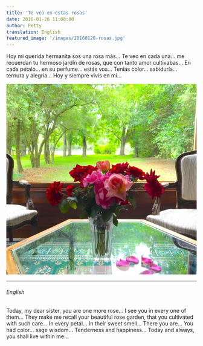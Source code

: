 ```yaml
---
title: 'Te veo en estas rosas'
date: 2016-01-26 11:00:00
author: Petty
translation: English
featured_image: '/images/20160126-rosas.jpg'
---
```



Hoy mi querida hermanita sos una rosa más...
Te veo en cada una...
me recuerdan tu hermoso jardín de rosas,
que con tanto amor cultivabas...
En cada pétalo... en su perfume...
estás vos...
Tenías color... sabiduría...
ternura y alegría...
Hoy y siempre vivís en mi...

![](/images/20160126-rosas.jpg)


---

###### English

Today, my dear sister, you are one more rose...
I see you in every one of them...
They make me recall your beautiful rose garden,
that you cultivated with such care...
In every petal... In their sweet smell...
There you are...
You had color... sage wisdom...
Tenderness and happiness...
Today and always, you shall live within me...